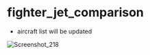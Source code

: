 # fighter_jet_comparison
- aircraft list will be updated

                                                              

![Screenshot_218](https://github.com/baykalfurkan/dogfight_comparison/assets/120893520/b7a828a6-1604-4e33-b4d4-5eb19d772c43)

